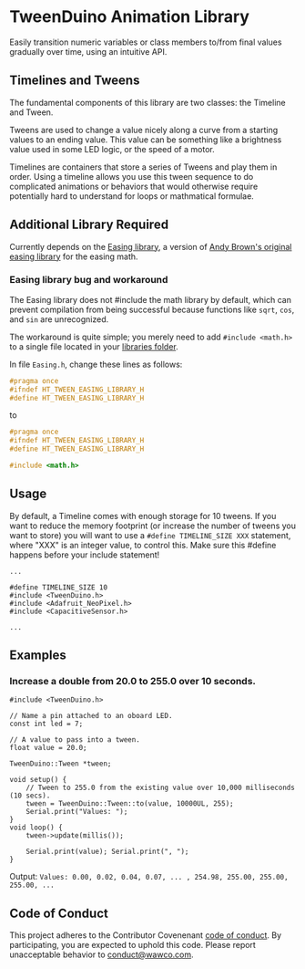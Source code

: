 # TweenDuino Animation Library
Easily transition numeric variables or class members to/from final values gradually over time, using an intuitive API.


## Timelines and Tweens
The fundamental components of this library are two classes: the Timeline and Tween.

Tweens are used to change a value nicely along a curve from a starting values
to an ending value.  This value can be something like a brightness value used
in some LED logic, or the speed of a motor.

Timelines are containers that store a series of Tweens and play them in order.
Using a timeline allows you use this tween sequence to do complicated animations
or behaviors that would otherwise require potentially hard to understand for loops or mathmatical formulae.

## Additional Library Required
Currently depends on the [Easing library][1], a version of [Andy Brown's original easing library][2] for the easing math.

### Easing library bug and workaround
The Easing library does not #include the math library by default, which can prevent compilation from being successful because functions like `sqrt`, `cos`, and `sin` are unrecognized.

The workaround is quite simple; you merely need to add `#include <math.h>` to a single file located in your [libraries folder][3].

In file `Easing.h`, change these lines as follows:
```cpp
#pragma once
#ifndef HT_TWEEN_EASING_LIBRARY_H
#define HT_TWEEN_EASING_LIBRARY_H
```

to

```cpp
#pragma once
#ifndef HT_TWEEN_EASING_LIBRARY_H
#define HT_TWEEN_EASING_LIBRARY_H

#include <math.h>
```

## Usage
By default, a Timeline comes with enough storage for 10 tweens.  If you want to reduce the memory footprint (or increase the number of tweens you want to store) you will want to use a `#define TIMELINE_SIZE XXX` statement, where "XXX" is an integer value, to control this.  Make sure this #define happens before your include statement!

```
...

#define TIMELINE_SIZE 10
#include <TweenDuino.h>
#include <Adafruit_NeoPixel.h>
#include <CapacitiveSensor.h>

...
```

## Examples

### Increase a double from 20.0 to 255.0 over 10 seconds.
```
#include <TweenDuino.h>

// Name a pin attached to an oboard LED.
const int led = 7;

// A value to pass into a tween.
float value = 20.0;

TweenDuino::Tween *tween;

void setup() {
    // Tween to 255.0 from the existing value over 10,000 milliseconds (10 secs).
    tween = TweenDuino::Tween::to(value, 10000UL, 255);
    Serial.print("Values: ");
}
void loop() {
    tween->update(millis());
    
    Serial.print(value); Serial.print(", ");
}
```

Output:
`Values: 0.00, 0.02, 0.04, 0.07, ... , 254.98, 255.00, 255.00, 255.00, ... `

## Code of Conduct
This project adheres to the Contributor Covenenant [code of conduct](code-of-conduct.md). By participating, you are expected to uphold this code. Please report unacceptable behavior to conduct@wawco.com.

[1]: https://github.com/hideakitai/Easing
[2]: http://andybrown.me.uk/downloads/
[3]: https://support.arduino.cc/hc/en-us/articles/4415103213714-Find-sketches-libraries-board-cores-and-other-files-on-your-computer

